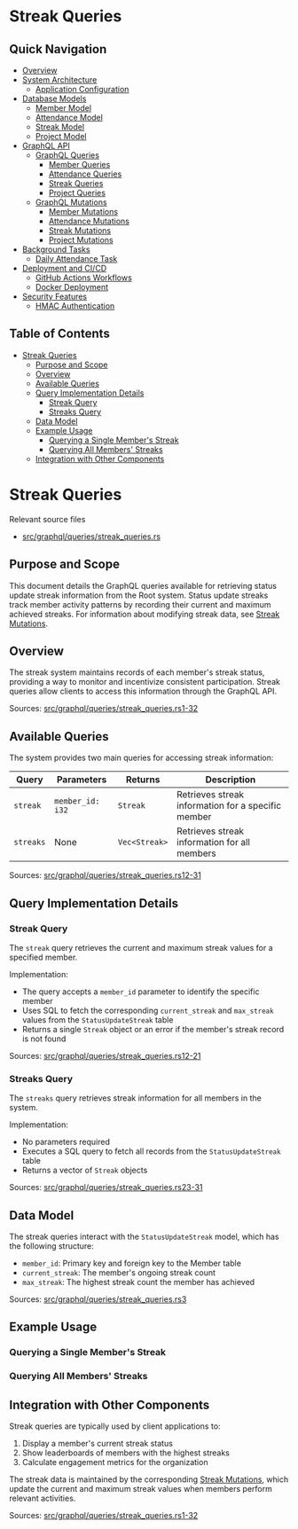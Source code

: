 # Streak Queries

## Quick Navigation

- [Overview](1-overview.md)
- [System Architecture](2-system-architecture.md)
  - [Application Configuration](2.1-application-configuration.md)
- [Database Models](3-database-models.md)
  - [Member Model](3.1-member-model.md)
  - [Attendance Model](3.2-attendance-model.md)
  - [Streak Model](3.3-streak-model.md)
  - [Project Model](3.4-project-model.md)
- [GraphQL API](4-graphql-api.md)
  - [GraphQL Queries](4.1-graphql-queries.md)
    - [Member Queries](4.1.1-member-queries.md)
    - [Attendance Queries](4.1.2-attendance-queries.md)
    - [Streak Queries](4.1.3-streak-queries.md)
    - [Project Queries](4.1.4-project-queries.md)
  - [GraphQL Mutations](4.2-graphql-mutations.md)
    - [Member Mutations](4.2.1-member-mutations.md)
    - [Attendance Mutations](4.2.2-attendance-mutations.md)
    - [Streak Mutations](4.2.3-streak-mutations.md)
    - [Project Mutations](4.2.4-project-mutations.md)
- [Background Tasks](5-background-tasks.md)
  - [Daily Attendance Task](5.1-daily-attendance-task.md)
- [Deployment and CI/CD](6-deployment-and-cicd.md)
  - [GitHub Actions Workflows](6.1-github-actions-workflows.md)
  - [Docker Deployment](6.2-docker-deployment.md)
- [Security Features](7-security-features.md)
  - [HMAC Authentication](7.1-hmac-authentication.md)

## Table of Contents

- [Streak Queries](#streak-queries)
  - [Purpose and Scope](#purpose-and-scope)
  - [Overview](#overview)
  - [Available Queries](#available-queries)
  - [Query Implementation Details](#query-implementation-details)
    - [Streak Query](#streak-query)
    - [Streaks Query](#streaks-query)
  - [Data Model](#data-model)
  - [Example Usage](#example-usage)
    - [Querying a Single Member's Streak](#querying-a-single-members-streak)
    - [Querying All Members' Streaks](#querying-all-members-streaks)
  - [Integration with Other Components](#integration-with-other-components)

# Streak Queries

Relevant source files

* [src/graphql/queries/streak\_queries.rs](https://github.com/amfoss/root/blob/2b58803d/src/graphql/queries/streak_queries.rs)

## Purpose and Scope

This document details the GraphQL queries available for retrieving status update streak information from the Root system. Status update streaks track member activity patterns by recording their current and maximum achieved streaks. For information about modifying streak data, see [Streak Mutations](/amfoss/root/4.2.3-streak-mutations).

## Overview

The streak system maintains records of each member's streak status, providing a way to monitor and incentivize consistent participation. Streak queries allow clients to access this information through the GraphQL API.

Sources: [src/graphql/queries/streak\_queries.rs1-32](https://github.com/amfoss/root/blob/2b58803d/src/graphql/queries/streak_queries.rs#L1-L32)

## Available Queries

The system provides two main queries for accessing streak information:

| Query | Parameters | Returns | Description |
| --- | --- | --- | --- |
| `streak` | `member_id: i32` | `Streak` | Retrieves streak information for a specific member |
| `streaks` | None | `Vec<Streak>` | Retrieves streak information for all members |

Sources: [src/graphql/queries/streak\_queries.rs12-31](https://github.com/amfoss/root/blob/2b58803d/src/graphql/queries/streak_queries.rs#L12-L31)

## Query Implementation Details

### Streak Query

The `streak` query retrieves the current and maximum streak values for a specified member.

Implementation:

* The query accepts a `member_id` parameter to identify the specific member
* Uses SQL to fetch the corresponding `current_streak` and `max_streak` values from the `StatusUpdateStreak` table
* Returns a single `Streak` object or an error if the member's streak record is not found

Sources: [src/graphql/queries/streak\_queries.rs12-21](https://github.com/amfoss/root/blob/2b58803d/src/graphql/queries/streak_queries.rs#L12-L21)

### Streaks Query

The `streaks` query retrieves streak information for all members in the system.

Implementation:

* No parameters required
* Executes a SQL query to fetch all records from the `StatusUpdateStreak` table
* Returns a vector of `Streak` objects

Sources: [src/graphql/queries/streak\_queries.rs23-31](https://github.com/amfoss/root/blob/2b58803d/src/graphql/queries/streak_queries.rs#L23-L31)

## Data Model

The streak queries interact with the `StatusUpdateStreak` model, which has the following structure:

* `member_id`: Primary key and foreign key to the Member table
* `current_streak`: The member's ongoing streak count
* `max_streak`: The highest streak count the member has achieved

Sources: [src/graphql/queries/streak\_queries.rs3](https://github.com/amfoss/root/blob/2b58803d/src/graphql/queries/streak_queries.rs#L3-L3)

## Example Usage

### Querying a Single Member's Streak

### Querying All Members' Streaks

## Integration with Other Components

Streak queries are typically used by client applications to:

1. Display a member's current streak status
2. Show leaderboards of members with the highest streaks
3. Calculate engagement metrics for the organization

The streak data is maintained by the corresponding [Streak Mutations](/amfoss/root/4.2.3-streak-mutations), which update the current and maximum streak values when members perform relevant activities.

Sources: [src/graphql/queries/streak\_queries.rs1-32](https://github.com/amfoss/root/blob/2b58803d/src/graphql/queries/streak_queries.rs#L1-L32)